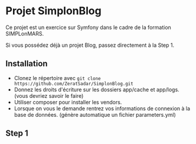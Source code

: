 Projet SimplonBlog
===========

Ce projet est un exercice sur Symfony dans le cadre de la formation SIMPLonMARS.

Si vous possédez déjà un projet Blog, passez directement à la Step 1.

## Installation

- Clonez le répertoire avec ``` git clone https://github.com/ZeratSadar/SimplonBlog.git ```
- Donnez les droits d'écriture sur les dossiers app/cache et app/logs. (vous devriez savoir le faire)
- Utiliser composer pour installer les vendors.
- Lorsque on vous le demande rentrez vos informations de connexion à la base de données. (génère automatique un fichier parameters.yml)

## Step 1
